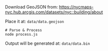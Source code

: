 Download GeoJSON from:
https://nycmaps-nyc.hub.arcgis.com/datasets/nyc::building/about

Place it at: `data/data.geojson`

```
# Parse & Process
node process.js
```

Output will be generated at: `data/data.bin`

